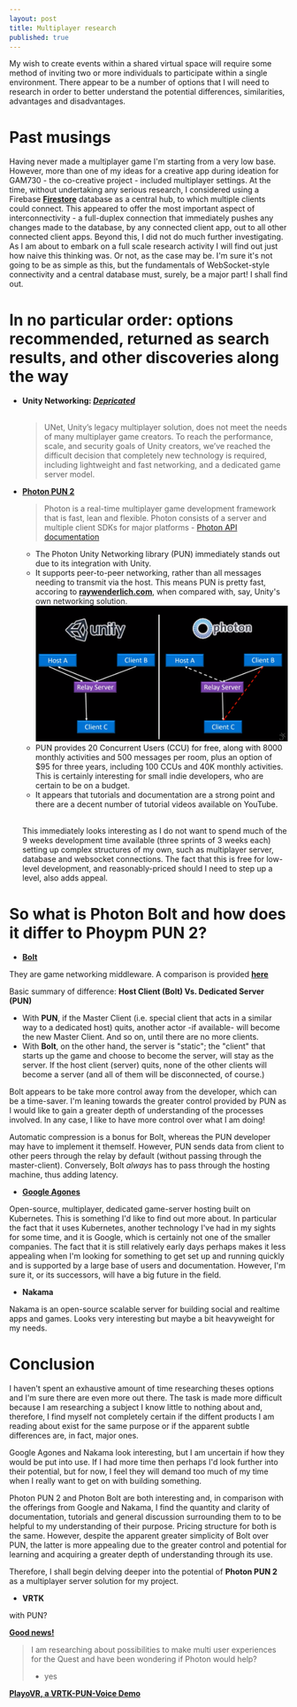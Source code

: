```yaml
---
layout: post
title: Multiplayer research
published: true
---
```


My wish to create events within a shared virtual space will require some method of inviting two or more individuals to participate within a single environment. There appear to be a number of options that I will need to research in order to better understand the potential differences, similarities, advantages and disadvantages.

# Past musings

Having never made a multiplayer game I'm starting from a very low base. However, more than one of my ideas for a creative app during ideation for GAM730 - the co-creative project - included multiplayer settings. At the time, without undertaking any serious research, I considered using a Firebase **[Firestore](https://firebase.google.com/docs/firestore)** database as a central hub, to which multiple clients could connect. This appeared to offer the most important aspect of interconnectivity - a full-duplex connection that immediately pushes any changes made to the database, by any connected client app, out to all other connected client apps. Beyond this, I did not do much further investigating. As I am about to embark on a full scale research activity I will find out just how naive this thinking was. Or not, as the case may be. I'm sure it's not going to be as simple as this, but the fundamentals of WebSocket-style connectivity and a central database must, surely, be a major part! I shall find out.

# In no particular order: options recommended, returned as search results, and other discoveries along the way

* **Unity Networking: _[Depricated](https://support.unity3d.com/hc/en-us/articles/360001252086-UNet-Deprecation-FAQ)_**<br><br>
  >UNet, Unity’s legacy multiplayer solution, does not meet the needs of many multiplayer game creators. To reach the performance, scale, and security goals of Unity creators, we’ve reached the difficult decision that completely new technology is required, including lightweight and fast networking, and a dedicated game server model.

* **[Photon PUN 2](https://www.photonengine.com/en-US/PUN)**
  
  >Photon is a real-time multiplayer game development framework that is fast, lean and flexible. Photon consists of a server and multiple client SDKs for major platforms - [Photon API documentation](https://doc-api.photonengine.com/en/pun/v2/)

  * The Photon Unity Networking library (PUN) immediately stands out due to its integration with Unity.
  * It supports peer-to-peer networking, rather than all messages needing to transmit via the host. This means PUN is pretty fast, accoring to **[raywenderlich.com](https://www.raywenderlich.com/1142814-introduction-to-multiplayer-games-with-unity-and-photon)**, when compared with, say, Unity's own networking solution.
  ![Unity Transport Layer API](\images\unity-photon-api-difference.png)
  * PUN provides 20 Concurrent Users (CCU) for free, along with 8000 monthly activities and 500 messages per room, plus an option of $95 for three years, including 100 CCUs and 40K monthly activities. This is certainly interesting for small indie developers, who are certain to be on a budget.
  * It appears that tutorials and documentation are a strong point and there are a decent number of tutorial videos available on YouTube.
  <br><br>

  This immediately looks interesting as I do not want to spend much of the 9 weeks development time available (three sprints of 3 weeks each) setting up complex structures of my own, such as multiplayer server, database and websocket connections. The fact that this is free for low-level development, and reasonably-priced should I need to step up a level, also adds appeal. 


# So what is **Photon Bolt** and how does it differ to Phoypm PUN 2?

* **[Bolt](https://www.photonengine.com/bolt)**

They are game networking middleware. 
A comparison is provided **[here](https://doc.photonengine.com/en-us/pun/v2/reference/pun-vs-bolt)**

Basic summary of difference: **Host Client (Bolt) Vs. Dedicated Server (PUN)**

* With **PUN**, if the Master Client (i.e. special client that acts in a similar way to a dedicated host) quits, another actor -if available- will become the new Master Client. And so on, until there are no more clients.
* With **Bolt**, on the other hand, the server is "static"; the "client" that starts up the game and choose to become the server, will stay as the server. If the host client (server) quits, none of the other clients will become a server (and all of them will be disconnected, of course.)

Bolt appears to be take more control away from the developer, which can be a time-saver. I'm leaning towards the greater control provided by PUN as I would like to gain a greater depth of understanding of the processes involved. In any case, I like to have more control over what I am doing!

Automatic compression is a bonus for Bolt, whereas the PUN developer may have to implement it themself. However, PUN sends data from client to other peers through the relay by default (without passing through the master-client). Conversely, Bolt _always_ has to pass through the hosting machine, thus adding latency.

* **[Google Agones](https://cloud.google.com/blog/products/gcp/introducing-agones-open-source-multiplayer-dedicated-game-server-hosting-built-on-kubernetes)**

Open-source, multiplayer, dedicated game-server hosting built on Kubernetes. This is something I'd like to find out more about. In particular the fact that it uses Kubernetes, another technology I've had in my sights for some time, and it is Google, which is certainly not one of the smaller companies. The fact that it is still relatively early days perhaps makes it less appealing when I'm looking for something to get set up and running quickly and is supported by a large base of users and documentation. However, I'm sure it, or its successors, will have a big future in the field.

* **Nakama**

Nakama is an open-source scalable server for building social and realtime apps and games.
Looks very interesting but maybe a bit heavyweight for my needs.

# Conclusion

I haven't spent an exhaustive amount of time researching theses options and I'm sure there are even more out there. The task is made more difficult because I am researching a subject I know little to nothing about and, therefore, I find myself not completely certain if the diffent products I am reading about exist for the same purpose or if the apparent subtle differences are, in fact, major ones. 

Google Agones and Nakama look interesting, but I am uncertain if how they would be put into use. If I had more time then perhaps I'd look further into their potential, but for now, I feel they will demand too much of my time when I really want to get on with building something.

Photon PUN 2 and Photon Bolt are both interesting and, in comparison with the offerings from Google and Nakama, I find the quantity and clarity of documentation, tutorials and general discussion surrounding them to to be helpful to my understanding of their purpose. Pricing structure for both is the same. However, despite the apparent greater simplicity of Bolt over PUN, the latter is more appealing due to the greater control and potential for learning and acquiring a greater depth of understanding through its use. 

Therefore, I shall begin delving deeper into the potential of **Photon PUN 2** as a multiplayer server solution for my project.



* **VRTK**<br>

with PUN?

**[Good news!](https://forums.oculusvr.com/developer/discussion/76611/does-oculus-quest-support-photon-unity-networking)**

>I am researching about possibilities to make multi user experiences for the Quest and have been wondering if Photon would help?
> - yes

**[PlayoVR, a VRTK-PUN-Voice Demo](https://github.com/quintesse/PlayoVR)**
